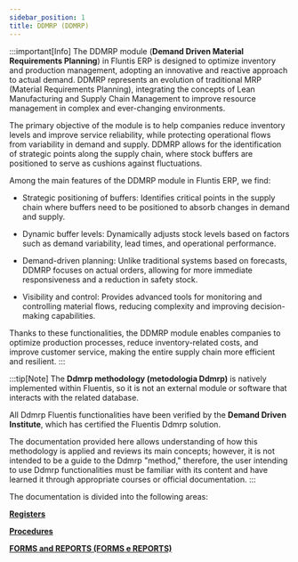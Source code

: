```yaml
---
sidebar_position: 1
title: DDMRP (DDMRP)
---
```


:::important[Info]
The DDMRP module (**Demand Driven Material Requirements Planning**) in Fluntis ERP is designed to optimize inventory and production management, adopting an innovative and reactive approach to actual demand. DDMRP represents an evolution of traditional MRP (Material Requirements Planning), integrating the concepts of Lean Manufacturing and Supply Chain Management to improve resource management in complex and ever-changing environments.

The primary objective of the module is to help companies reduce inventory levels and improve service reliability, while protecting operational flows from variability in demand and supply. DDMRP allows for the identification of strategic points along the supply chain, where stock buffers are positioned to serve as cushions against fluctuations.

Among the main features of the DDMRP module in Fluntis ERP, we find:

- Strategic positioning of buffers: Identifies critical points in the supply chain where buffers need to be positioned to absorb changes in demand and supply.

- Dynamic buffer levels: Dynamically adjusts stock levels based on factors such as demand variability, lead times, and operational performance.

- Demand-driven planning: Unlike traditional systems based on forecasts, DDMRP focuses on actual orders, allowing for more immediate responsiveness and a reduction in safety stock.

- Visibility and control: Provides advanced tools for monitoring and controlling material flows, reducing complexity and improving decision-making capabilities.

Thanks to these functionalities, the DDMRP module enables companies to optimize production processes, reduce inventory-related costs, and improve customer service, making the entire supply chain more efficient and resilient.
:::


:::tip[Note]
The **Ddmrp methodology (metodologia Ddmrp)** is natively implemented within Fluentis, so it is not an external module or software that interacts with the related database. 

All Ddmrp Fluentis functionalities have been verified by the **Demand Driven Institute**, which has certified the Fluentis Ddmrp solution. 

The documentation provided here allows understanding of how this methodology is applied and reviews its main concepts; however, it is not intended to be a guide to the Ddmrp "method," therefore, the user intending to use Ddmrp functionalities must be familiar with its content and have learned it through appropriate courses or official documentation.
:::

The documentation is divided into the following areas: 

[**Registers**](/docs/ddmrp/master-data/introduction)

[**Procedures**](/docs/ddmrp/procedures/ADU-update)

[**FORMS and REPORTS (FORMS e REPORTS)**](/docs/ddmrp/views_and_forms/buffer-status)